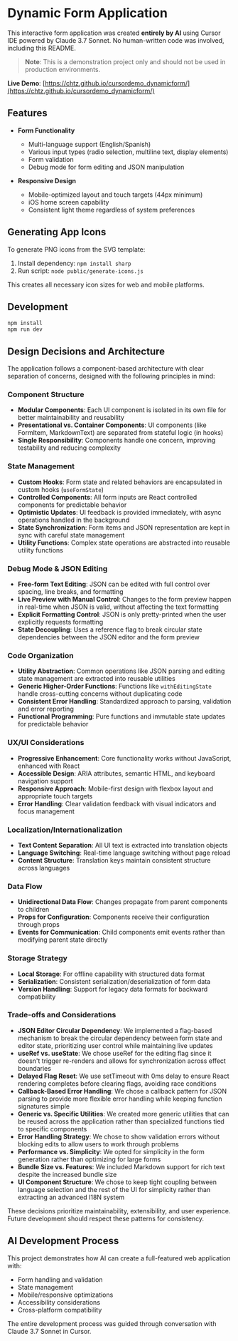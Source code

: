 # Dynamic Form Application

This interactive form application was created **entirely by AI** using Cursor IDE powered by Claude 3.7 Sonnet. No human-written code was involved, including this README.

> **Note**: This is a demonstration project only and should not be used in production environments.

**Live Demo**: [https://chtz.github.io/cursordemo_dynamicform/](https://chtz.github.io/cursordemo_dynamicform/)

## Features

- **Form Functionality**
  - Multi-language support (English/Spanish)
  - Various input types (radio selection, multiline text, display elements)
  - Form validation
  - Debug mode for form editing and JSON manipulation
  
- **Responsive Design**
  - Mobile-optimized layout and touch targets (44px minimum)
  - iOS home screen capability
  - Consistent light theme regardless of system preferences

## Generating App Icons

To generate PNG icons from the SVG template:

1. Install dependency: `npm install sharp`
2. Run script: `node public/generate-icons.js`

This creates all necessary icon sizes for web and mobile platforms.

## Development

```
npm install
npm run dev
```

## Design Decisions and Architecture

The application follows a component-based architecture with clear separation of concerns, designed with the following principles in mind:

### Component Structure

- **Modular Components**: Each UI component is isolated in its own file for better maintainability and reusability
- **Presentational vs. Container Components**: UI components (like FormItem, MarkdownText) are separated from stateful logic (in hooks)
- **Single Responsibility**: Components handle one concern, improving testability and reducing complexity

### State Management

- **Custom Hooks**: Form state and related behaviors are encapsulated in custom hooks (`useFormState`)
- **Controlled Components**: All form inputs are React controlled components for predictable behavior
- **Optimistic Updates**: UI feedback is provided immediately, with async operations handled in the background
- **State Synchronization**: Form items and JSON representation are kept in sync with careful state management
- **Utility Functions**: Complex state operations are abstracted into reusable utility functions

### Debug Mode & JSON Editing

- **Free-form Text Editing**: JSON can be edited with full control over spacing, line breaks, and formatting
- **Live Preview with Manual Control**: Changes to the form preview happen in real-time when JSON is valid, without affecting the text formatting
- **Explicit Formatting Control**: JSON is only pretty-printed when the user explicitly requests formatting
- **State Decoupling**: Uses a reference flag to break circular state dependencies between the JSON editor and the form preview

### Code Organization

- **Utility Abstraction**: Common operations like JSON parsing and editing state management are extracted into reusable utilities
- **Generic Higher-Order Functions**: Functions like `withEditingState` handle cross-cutting concerns without duplicating code
- **Consistent Error Handling**: Standardized approach to parsing, validation and error reporting
- **Functional Programming**: Pure functions and immutable state updates for predictable behavior

### UX/UI Considerations

- **Progressive Enhancement**: Core functionality works without JavaScript, enhanced with React
- **Accessible Design**: ARIA attributes, semantic HTML, and keyboard navigation support
- **Responsive Approach**: Mobile-first design with flexbox layout and appropriate touch targets
- **Error Handling**: Clear validation feedback with visual indicators and focus management

### Localization/Internationalization

- **Text Content Separation**: All UI text is extracted into translation objects
- **Language Switching**: Real-time language switching without page reload
- **Content Structure**: Translation keys maintain consistent structure across languages

### Data Flow

- **Unidirectional Data Flow**: Changes propagate from parent components to children
- **Props for Configuration**: Components receive their configuration through props
- **Events for Communication**: Child components emit events rather than modifying parent state directly

### Storage Strategy

- **Local Storage**: For offline capability with structured data format
- **Serialization**: Consistent serialization/deserialization of form data
- **Version Handling**: Support for legacy data formats for backward compatibility

### Trade-offs and Considerations

- **JSON Editor Circular Dependency**: We implemented a flag-based mechanism to break the circular dependency between form state and editor state, prioritizing user control while maintaining live updates
- **useRef vs. useState**: We chose useRef for the editing flag since it doesn't trigger re-renders and allows for synchronization across effect boundaries
- **Delayed Flag Reset**: We use setTimeout with 0ms delay to ensure React rendering completes before clearing flags, avoiding race conditions
- **Callback-Based Error Handling**: We chose a callback pattern for JSON parsing to provide more flexible error handling while keeping function signatures simple
- **Generic vs. Specific Utilities**: We created more generic utilities that can be reused across the application rather than specialized functions tied to specific components
- **Error Handling Strategy**: We chose to show validation errors without blocking edits to allow users to work through problems
- **Performance vs. Simplicity**: We opted for simplicity in the form generation rather than optimizing for large forms
- **Bundle Size vs. Features**: We included Markdown support for rich text despite the increased bundle size
- **UI Component Structure**: We chose to keep tight coupling between language selection and the rest of the UI for simplicity rather than extracting an advanced I18N system

These decisions prioritize maintainability, extensibility, and user experience. Future development should respect these patterns for consistency.

## AI Development Process

This project demonstrates how AI can create a full-featured web application with:
- Form handling and validation
- State management
- Mobile/responsive optimizations
- Accessibility considerations
- Cross-platform compatibility

The entire development process was guided through conversation with Claude 3.7 Sonnet in Cursor.
